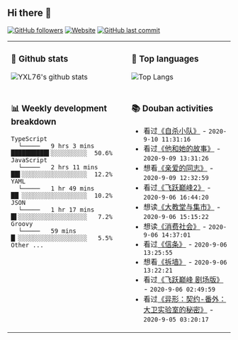 ## Hi there 👋

[![GitHub followers](https://img.shields.io/github/followers/YXL76?style=for-the-badge&color=blue)](https://github.com/YXL76?tab=followers)
[![Website](https://img.shields.io/website?style=for-the-badge&up_message=Blog&url=https%3A%2F%2Fyxl76.net%2F&color=brightgreen)](https://yxl76.net)
[![GitHub last commit](https://img.shields.io/github/last-commit/YXL76/YXL76?label=update&style=for-the-badge&color=orange)](https://github.com/YXL76/YXL76)

<table>
<tr>
<td valign="top" width="54%">

### 🔭 Github stats

![YXL76's github stats](https://github-readme-stats.yxl76.vercel.app/api?username=YXL76&count_private=true&show_icons=true&theme=tokyonight)

</td>

<td valign="top" width="46%">

### 🌱 Top languages

![Top Langs](https://github-readme-stats.yxl76.vercel.app/api/top-langs/?username=YXL76&layout=compact&theme=tokyonight)

</td>
</tr>
<tr>
<td valign="top" width="54%">

### 📊 Weekly development breakdown

```text
TypeScript
  └─────   9 hrs 3 mins   ██████████▌░░░░░░░░░░  50.6%
JavaScript
  └─────   2 hrs 11 mins  ██▌░░░░░░░░░░░░░░░░░░  12.2%
YAML
  └─────   1 hr 49 mins   ██▏░░░░░░░░░░░░░░░░░░  10.2%
JSON
  └─────   1 hr 17 mins   █▌░░░░░░░░░░░░░░░░░░░   7.2%
Groovy
  └─────   59 mins        █▏░░░░░░░░░░░░░░░░░░░   5.5%
Other ...
```

</td>
<td valign="top" width="46%">

### 📚 Douban activities

- 看过[《自杀小队》](http://movie.douban.com/subject/3569910/) - `2020-9-10 11:31:16`
- 看过[《他和她的故事》](http://movie.douban.com/subject/1766792/) - `2020-9-09 13:31:26`
- 想看[《亲爱的同志》](http://movie.douban.com/subject/34960094/) - `2020-9-09 12:32:59`
- 看过[《飞跃巅峰2》](http://movie.douban.com/subject/1870140/) - `2020-9-06 16:44:20`
- 想读[《大教堂与集市》](https://book.douban.com/subject/25881855/) - `2020-9-06 15:15:22`
- 想读[《消费社会》](https://book.douban.com/subject/25900948/) - `2020-9-06 14:37:01`
- 看过[《信条》](http://movie.douban.com/subject/30444960/) - `2020-9-06 13:25:55`
- 想看[《拆墙》](http://movie.douban.com/subject/1868400/) - `2020-9-06 13:22:21`
- 看过[《飞跃巅峰 剧场版》](http://movie.douban.com/subject/26410597/) - `2020-9-06 02:49:59`
- 看过[《异形：契约-番外：大卫实验室的秘密》](http://movie.douban.com/subject/27121208/) - `2020-9-05 03:20:17`

</td>
</tr>
</table>

<!--
**YXL76/YXL76** is a ✨ _special_ ✨ repository because its `README.md` (this file) appears on your GitHub profile.

Here are some ideas to get you started:

- 🔭 I’m currently working on ...
- 🌱 I’m currently learning ...
- 👯 I’m looking to collaborate on ...
- 🤔 I’m looking for help with ...
- 💬 Ask me about ...
- 📫 How to reach me: ...
- 😄 Pronouns: ...
- ⚡ Fun fact: ...
-->

